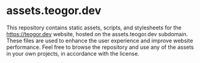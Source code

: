 # assets.teogor.dev
This repository contains static assets, scripts, and stylesheets for the https://teogor.dev website, hosted on the assets.teogor.dev subdomain. These files are used to enhance the user experience and improve website performance. Feel free to browse the repository and use any of the assets in your own projects, in accordance with the license.
